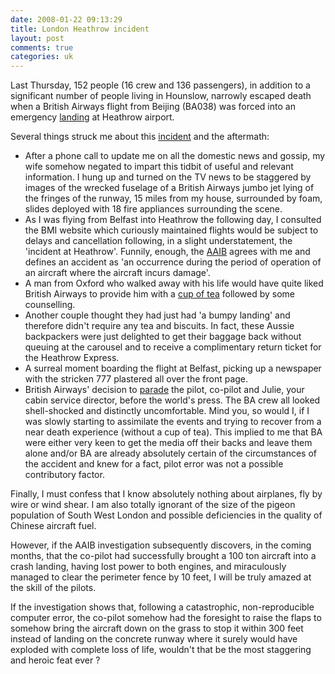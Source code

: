 ```yaml
---
date: 2008-01-22 09:13:29
title: London Heathrow incident
layout: post
comments: true
categories: uk
---
```

Last Thursday, 152 people (16 crew and 136 passengers), in addition to a
significant number of people living in Hounslow, narrowly escaped death
when a British Airways flight from Beijing (BA038) was forced into an
emergency
[landing](http://news.bbc.co.uk/1/hi/england/london/7196526.stm) at
Heathrow airport.

Several things struck me about this
[incident](http://www.aaib.dft.gov.uk/latest_news/accident__heathrow_17_january_2008___initial_report.cfm)
and the aftermath:

- After a phone call to update me on all the domestic news and gossip,
  my wife somehow negated to impart this tidbit of useful and relevant
  information. I hung up and turned on the TV news to be staggered by
  images of the wrecked fuselage of a British Airways jumbo jet lying
  of the fringes of the runway, 15 miles from my house, surrounded by
  foam, slides deployed with 18 fire appliances surrounding the scene.
- As I was flying from Belfast into Heathrow the following day, I
  consulted the BMI website which curiously maintained flights would
  be subject to delays and cancellation following, in a slight
  understatement, the 'incident at Heathrow'. Funnily, enough, the
  [AAIB](http://www.aaib.dft.gov.uk/home/index.cfm) agrees with me and
  defines an accident as 'an occurrence during the period of operation
  of an aircraft where the aircraft incurs damage'.
- A man from Oxford who walked away with his life would have quite
  liked British Airways to provide him with a
  [cup of tea](http://news.bbc.co.uk/1/hi/uk/7196128.stm)
  followed by some counselling.
- Another couple thought they had just had 'a bumpy landing' and
  therefore didn't require any tea and biscuits. In fact, these Aussie
  backpackers were just delighted to get their baggage back without
  queuing at the carousel and to receive a complimentary return ticket
  for the Heathrow Express.
- A surreal moment boarding the flight at Belfast, picking up a
  newspaper with the stricken 777 plastered all over the front page.
- British Airways' decision to
  [parade](http://news.bbc.co.uk/1/hi/england/london/7198598.stm) the
  pilot, co-pilot and Julie, your cabin service director, before the
  world's press. The BA crew all looked shell-shocked and distinctly
  uncomfortable. Mind you, so would I, if I was slowly starting to
  assimilate the events and trying to recover from a near death
  experience (without a cup of tea). This implied to me that BA were
  either very keen to get the media off their backs and leave them
  alone and/or BA are already absolutely certain of the circumstances
  of the accident and knew for a fact, pilot error was not a possible
  contributory factor.

Finally, I must confess that I know absolutely nothing about airplanes,
fly by wire or wind shear. I am also totally ignorant of the size of the
pigeon population of South West London and possible deficiencies in the
quality of Chinese aircraft fuel.

However, if the AAIB investigation subsequently discovers, in the coming
months, that the co-pilot had successfully brought a 100 ton aircraft
into a crash landing, having lost power to both engines, and
miraculously managed to clear the perimeter fence by 10 feet, I will be
truly amazed at the skill of the pilots.

If the investigation shows that, following a catastrophic,
non-reproducible computer error, the co-pilot somehow had the foresight
to raise the flaps to somehow bring the aircraft down on the grass to
stop it within 300 feet instead of landing on the concrete runway where
it surely would have exploded with complete loss of life, wouldn't that
be the most staggering and heroic feat ever ?
